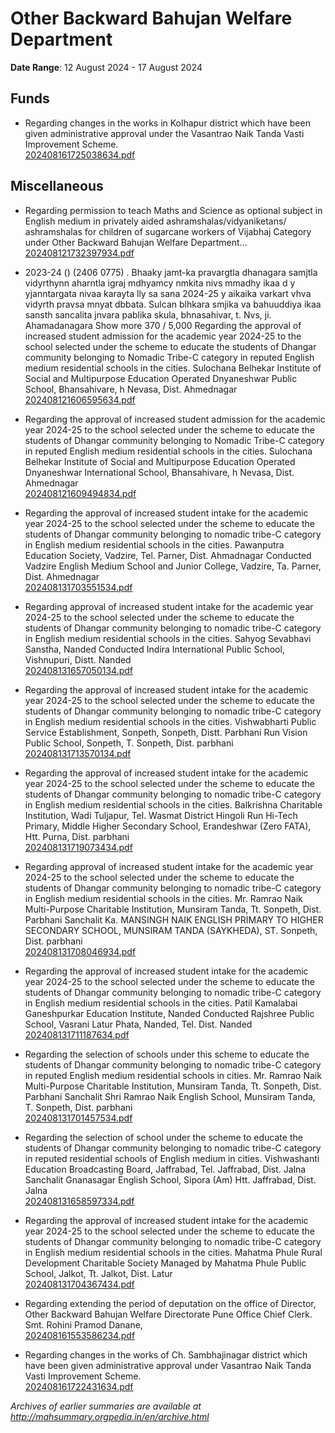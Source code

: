 # Other Backward Bahujan Welfare Department

**Date Range**: 12 August 2024 - 17 August 2024


## Funds
- Regarding changes in the works in Kolhapur district which have been given administrative approval under the Vasantrao Naik Tanda Vasti Improvement Scheme.\
  [202408161725038634.pdf](https://gr.maharashtra.gov.in/Site/Upload/Government%20Resolutions/English/202408161725038634.pdf)

## Miscellaneous
- Regarding permission to teach Maths and Science as optional subject in English medium in privately aided ashramshalas/vidyaniketans/ ashramshalas for children of sugarcane workers of Vijabhaj Category under Other Backward Bahujan Welfare Department...\
  [202408121732397934.pdf](https://gr.maharashtra.gov.in/Site/Upload/Government%20Resolutions/English/202408121732397934.pdf)

- 2023-24      () (2406 0775)    . Bhaaky jamt-ka pravargtla dhanagara samjtla vidyrthynn aharntla igraj mdhyamcy nmkita nivs mmadhy ikaa d y yjanntargata nivaa karayta lly sa sana 2024-25 y aikaika varkart vhva vidyrth pravsa mnyat dbbata. Sulcan blhkara smjika va bahuuddiya ikaa sansth sancalita jnvara pablika skula, bhnasahivar, t. Nvs, ji. Ahamadanagara Show more 370 / 5,000 Regarding the approval of increased student admission for the academic year 2024-25 to the school selected under the scheme to educate the students of Dhangar community belonging to Nomadic Tribe-C category in reputed English medium residential schools in the cities. Sulochana Belhekar Institute of Social and Multipurpose Education Operated Dnyaneshwar Public School, Bhansahivare, h Nevasa, Dist. Ahmednagar\
  [202408121606595634.pdf](https://gr.maharashtra.gov.in/Site/Upload/Government%20Resolutions/English/202408121606595634.pdf)

- Regarding the approval of increased student admission for the academic year 2024-25 to the school selected under the scheme to educate the students of Dhangar community belonging to Nomadic Tribe-C category in reputed English medium residential schools in the cities. Sulochana Belhekar Institute of Social and Multipurpose Education Operated Dnyaneshwar International School, Bhansahivare, h Nevasa, Dist. Ahmednagar\
  [202408121609494834.pdf](https://gr.maharashtra.gov.in/Site/Upload/Government%20Resolutions/English/202408121609494834.pdf)

- Regarding the approval of increased student intake for the academic year 2024-25 to the school selected under the scheme to educate the students of Dhangar community belonging to nomadic tribe-C category in English medium residential schools in the cities. Pawanputra Education Society, Vadzire, Tel. Parner, Dist. Ahmadnagar Conducted Vadzire English Medium School and Junior College, Vadzire, Ta. Parner, Dist. Ahmednagar\
  [202408131703551534.pdf](https://gr.maharashtra.gov.in/Site/Upload/Government%20Resolutions/English/202408131703551534.pdf)

- Regarding approval of increased student intake for the academic year 2024-25 to the school selected under the scheme to educate the students of Dhangar community belonging to nomadic tribe-C category in English medium residential schools in the cities. Sahyog Sevabhavi Sanstha, Nanded Conducted Indira International Public School, Vishnupuri, Distt. Nanded\
  [202408131657050134.pdf](https://gr.maharashtra.gov.in/Site/Upload/Government%20Resolutions/English/202408131657050134.pdf)

- Regarding the approval of increased student intake for the academic year 2024-25 to the school selected under the scheme to educate the students of Dhangar community belonging to nomadic tribe-C category in English medium residential schools in the cities. Vishwabharti Public Service Establishment, Sonpeth, Sonpeth, Distt. Parbhani Run Vision Public School, Sonpeth, T. Sonpeth, Dist. parbhani\
  [202408131713570134.pdf](https://gr.maharashtra.gov.in/Site/Upload/Government%20Resolutions/English/202408131713570134.pdf)

- Regarding the approval of increased student intake for the academic year 2024-25 to the school selected under the scheme to educate the students of Dhangar community belonging to nomadic tribe-C category in English medium residential schools in the cities. Balkrishna Charitable Institution, Wadi Tuljapur, Tel. Wasmat District Hingoli Run Hi-Tech Primary, Middle  Higher Secondary School, Erandeshwar (Zero FATA), Htt. Purna, Dist. parbhani\
  [202408131719073434.pdf](https://gr.maharashtra.gov.in/Site/Upload/Government%20Resolutions/English/202408131719073434.pdf)

- Regarding approval of increased student intake for the academic year 2024-25 to the school selected under the scheme to educate the students of Dhangar community belonging to nomadic tribe-C category in English medium residential schools in the cities. Mr. Ramrao Naik Multi-Purpose Charitable Institution, Munsiram Tanda, Tt. Sonpeth, Dist. Parbhani Sanchalit Ka. MANSINGH NAIK ENGLISH PRIMARY TO HIGHER SECONDARY SCHOOL, MUNSIRAM TANDA (SAYKHEDA), ST. Sonpeth, Dist. parbhani\
  [202408131708046934.pdf](https://gr.maharashtra.gov.in/Site/Upload/Government%20Resolutions/English/202408131708046934.pdf)

- Regarding the approval of increased student intake for the academic year 2024-25 to the school selected under the scheme to educate the students of Dhangar community belonging to nomadic tribe-C category in English medium residential schools in the cities. Patil Kamalabai Ganeshpurkar Education Institute, Nanded Conducted Rajshree Public School, Vasrani Latur Phata, Nanded, Tel. Dist. Nanded\
  [202408131711187634.pdf](https://gr.maharashtra.gov.in/Site/Upload/Government%20Resolutions/English/202408131711187634.pdf)

- Regarding the selection of schools under this scheme to educate the students of Dhangar community belonging to nomadic tribe-C category in reputed English medium residential schools in cities. Mr. Ramrao Naik Multi-Purpose Charitable Institution, Munsiram Tanda, Tt. Sonpeth, Dist. Parbhani Sanchalit Shri Ramrao Naik English School, Munsiram Tanda, T. Sonpeth, Dist. parbhani\
  [202408131701457534.pdf](https://gr.maharashtra.gov.in/Site/Upload/Government%20Resolutions/English/202408131701457534.pdf)

- Regarding the selection of school under the scheme to educate the students of Dhangar community belonging to nomadic tribe-C category in reputed residential schools of English medium in cities. Vishwashanti Education Broadcasting Board, Jaffrabad, Tel. Jaffrabad, Dist. Jalna Sanchalit Gnanasagar English School, Sipora (Am) Htt. Jaffrabad, Dist. Jalna\
  [202408131658597334.pdf](https://gr.maharashtra.gov.in/Site/Upload/Government%20Resolutions/English/202408131658597334.pdf)

- Regarding the approval of increased student intake for the academic year 2024-25 to the school selected under the scheme to educate the students of Dhangar community belonging to nomadic tribe-C category in English medium residential schools in the cities. Mahatma Phule Rural Development Charitable Society Managed by Mahatma Phule Public School, Jalkot, Tt. Jalkot, Dist. Latur\
  [202408131704367434.pdf](https://gr.maharashtra.gov.in/Site/Upload/Government%20Resolutions/English/202408131704367434.pdf)

- Regarding extending the period of deputation on the office of Director, Other Backward Bahujan Welfare Directorate Pune Office Chief Clerk. Smt. Rohini Pramod Danane,\
  [202408161553586234.pdf](https://gr.maharashtra.gov.in/Site/Upload/Government%20Resolutions/English/202408161553586234.pdf)

- Regarding changes in the works of Ch. Sambhajinagar district which have been given administrative approval under Vasantrao Naik Tanda Vasti Improvement Scheme.\
  [202408161722431634.pdf](https://gr.maharashtra.gov.in/Site/Upload/Government%20Resolutions/English/202408161722431634.pdf)


*Archives of earlier summaries are available at http://mahsummary.orgpedia.in/en/archive.html*